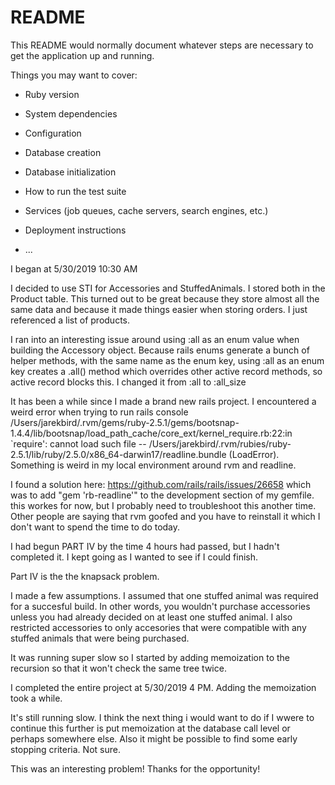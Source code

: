 # README

This README would normally document whatever steps are necessary to get the
application up and running.

Things you may want to cover:

* Ruby version

* System dependencies

* Configuration

* Database creation

* Database initialization

* How to run the test suite

* Services (job queues, cache servers, search engines, etc.)

* Deployment instructions

* ...

I began at 5/30/2019 10:30 AM

I decided to use STI for Accessories and StuffedAnimals. I stored both in the Product table. This turned out to be great because they store almost all the same data and because it made things easier when storing orders. I just referenced a list of products.

I ran into an interesting issue around using :all as an enum value when building the Accessory object. Because rails enums generate a bunch of helper methods, with the same name as the enum key, using :all as an enum key creates a .all() method which overrides other active record methods, so active record blocks this. I changed it from :all to :all_size

It has been a while since I made a brand new rails project. I encountered a weird error when trying to run rails console /Users/jarekbird/.rvm/gems/ruby-2.5.1/gems/bootsnap-1.4.4/lib/bootsnap/load_path_cache/core_ext/kernel_require.rb:22:in `require': cannot load such file -- /Users/jarekbird/.rvm/rubies/ruby-2.5.1/lib/ruby/2.5.0/x86_64-darwin17/readline.bundle (LoadError). Something is weird in my local environment around rvm and readline.

I found a solution here: https://github.com/rails/rails/issues/26658 which was to add "gem 'rb-readline'" to the development section of my gemfile. this workes for now, but I probably need to troubleshoot this another time. Other people are saying that rvm goofed and you have to reinstall it which I don't want to spend the time to do today.

I had begun PART IV by the time 4 hours had passed, but I hadn't completed it. I kept going as I wanted to see if I could finish.

Part IV is the the knapsack problem. 

I made a few assumptions. I assumed that one stuffed animal was required for a succesful build. In other words, you wouldn't purchase accessories unless you had already decided on at least one stuffed animal. I also restricted accessories to only accesories that were compatible with any stuffed animals that were being purchased.

It was running super slow so I started by adding memoization to the recursion so that it won't check the same tree twice.

I completed the entire project at 5/30/2019 4 PM. Adding the memoization took a while.

It's still running slow. I think the next thing i would want to do if I wwere to continue this further is put memoization at the database call level or perhaps somewhere else. Also it might be possible to find some early stopping criteria. Not sure.

This was an interesting problem! Thanks for the opportunity!